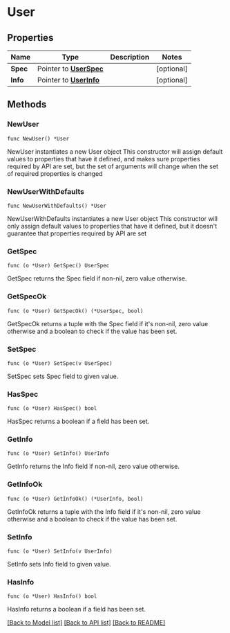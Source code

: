 # User

## Properties

Name | Type | Description | Notes
------------ | ------------- | ------------- | -------------
**Spec** | Pointer to [**UserSpec**](UserSpec.md) |  | [optional] 
**Info** | Pointer to [**UserInfo**](UserInfo.md) |  | [optional] 

## Methods

### NewUser

`func NewUser() *User`

NewUser instantiates a new User object
This constructor will assign default values to properties that have it defined,
and makes sure properties required by API are set, but the set of arguments
will change when the set of required properties is changed

### NewUserWithDefaults

`func NewUserWithDefaults() *User`

NewUserWithDefaults instantiates a new User object
This constructor will only assign default values to properties that have it defined,
but it doesn't guarantee that properties required by API are set

### GetSpec

`func (o *User) GetSpec() UserSpec`

GetSpec returns the Spec field if non-nil, zero value otherwise.

### GetSpecOk

`func (o *User) GetSpecOk() (*UserSpec, bool)`

GetSpecOk returns a tuple with the Spec field if it's non-nil, zero value otherwise
and a boolean to check if the value has been set.

### SetSpec

`func (o *User) SetSpec(v UserSpec)`

SetSpec sets Spec field to given value.

### HasSpec

`func (o *User) HasSpec() bool`

HasSpec returns a boolean if a field has been set.

### GetInfo

`func (o *User) GetInfo() UserInfo`

GetInfo returns the Info field if non-nil, zero value otherwise.

### GetInfoOk

`func (o *User) GetInfoOk() (*UserInfo, bool)`

GetInfoOk returns a tuple with the Info field if it's non-nil, zero value otherwise
and a boolean to check if the value has been set.

### SetInfo

`func (o *User) SetInfo(v UserInfo)`

SetInfo sets Info field to given value.

### HasInfo

`func (o *User) HasInfo() bool`

HasInfo returns a boolean if a field has been set.


[[Back to Model list]](../README.md#documentation-for-models) [[Back to API list]](../README.md#documentation-for-api-endpoints) [[Back to README]](../README.md)


